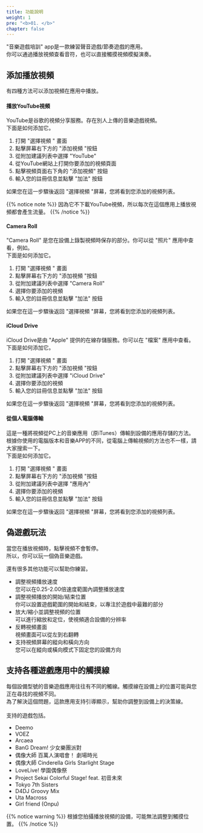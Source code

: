 ```yaml
---
title: 功能說明
weight: 1
pre: "<b>01. </b>"
chapter: false
---
```


"音樂遊戲培訓" app是一款練習聲音遊戲/節奏遊戲的應用。<br>
你可以通過播放視頻查看音符，也可以直接觸摸視頻模擬演奏。

## 添加播放視頻

有四種方法可以添加視頻在應用中播放。

#### 播放YouTube視頻

YouTube是谷歌的視頻分享服務。存在別人上傳的音樂遊戲視頻。<br>
下面是如何添加它。

1. 打開 "選擇視頻 " 畫面
2. 點擊屏幕右下方的 "添加視頻 "按鈕
3. 從附加建議列表中選擇 "YouTube"
4. 從YouTube網站上打開你要添加的視頻頁面
5. 點擊視頻頁面右下角的 "添加視頻" 按鈕
6. 輸入您的註冊信息並點擊 "加法" 按鈕

如果您在這一步驟後返回 "選擇視頻 "屏幕，您將看到您添加的視頻列表。

{{% notice note %}}
因為它不下載YouTube視頻，所以每次在這個應用上播放視頻都會產生流量。
{{% /notice %}}

#### Camera Roll

"Camera Roll" 是您在設備上錄製視頻時保存的部分。你可以從 "照片" 應用中查看，例如。<br>
下面是如何添加它。

1. 打開 "選擇視頻 " 畫面
2. 點擊屏幕右下方的 "添加視頻 "按鈕
3. 從附加建議列表中選擇 "Camera Roll"
4. 選擇你要添加的視頻
5. 輸入您的註冊信息並點擊 "加法" 按鈕

如果您在這一步驟後返回 "選擇視頻 "屏幕，您將看到您添加的視頻列表。

#### iCloud Drive

iCloud Drive是由 "Apple" 提供的在線存儲服務。你可以在 "檔案" 應用中查看。<br>
下面是如何添加它。

1. 打開 "選擇視頻 " 畫面
2. 點擊屏幕右下方的 "添加視頻 "按鈕
3. 從附加建議列表中選擇 "iCloud Drive"
4. 選擇你要添加的視頻
5. 輸入您的註冊信息並點擊 "加法" 按鈕

如果您在這一步驟後返回 "選擇視頻 "屏幕，您將看到您添加的視頻列表。

#### 從個人電腦傳輸

這是一種將視頻從PC上的音樂應用（原iTunes）傳輸到設備的應用存儲的方法。<br>
根據你使用的電腦版本和音樂APP的不同，從電腦上傳輸視頻的方法也不一樣，請大家搜索一下。<br>
下面是如何添加它。

1. 打開 "選擇視頻 " 畫面
2. 點擊屏幕右下方的 "添加視頻 "按鈕
3. 從附加建議列表中選擇 "應用內"
4. 選擇你要添加的視頻
5. 輸入您的註冊信息並點擊 "加法" 按鈕

如果您在這一步驟後返回 "選擇視頻 "屏幕，您將看到您添加的視頻列表。


## 偽遊戲玩法

當您在播放視頻時，點擊視頻不會暫停。<br>
所以，你可以玩一個偽音樂遊戲。<br>

還有很多其他功能可以幫助你練習。

- 調整視頻播放速度<br>您可以在0.25-2.00倍速度範圍內調整播放速度
- 調整視頻播放的開始/結束位置<br>你可以設置遊戲範圍的開始和結束，以專注於遊戲中最難的部分
- 放大/縮小並調整視頻的位置<br>可以進行縮放和定位，使視頻適合設備的分辨率
- 反轉視頻畫面<br>視頻畫面可以從左到右翻轉
- 支持視頻屏幕的縱向和橫向方向<br>您可以在縱向或橫向模式下固定您的設備方向

## 支持各種遊戲應用中的觸摸線

每個設備型號的音樂遊戲應用往往有不同的觸線。觸摸線在設備上的位置可能與您正在尋找的視頻不同。<br>
為了解決這個問題，這款應用支持引導顯示，幫助你調整到設備上的決策線。<br><br>
支持的遊戲包括。<br>

- Deemo
- VOEZ
- Arcaea
- BanG Dream! 少女樂團派對
- 偶像大師 百萬人演唱會！ 劇場時光
- 偶像大師 Cinderella Girls Starlight Stage
- LoveLive! 學園偶像祭
- Project Sekai Colorful Stage! feat. 初音未來
- Tokyo 7th Sisters
- D4DJ Groovy Mix
- Uta Macross
- Girl friend (Onpu)

{{% notice warning %}}
根據您拍攝播放視頻的設備，可能無法調整到觸摸位置。
{{% /notice %}}